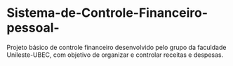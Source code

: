 # Sistema-de-Controle-Financeiro-pessoal-
Projeto básico de controle financeiro desenvolvido pelo grupo da faculdade Unileste-UBEC, com objetivo de organizar e controlar receitas e despesas.
